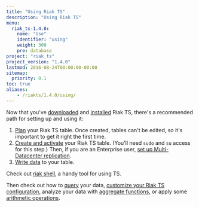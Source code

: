 ```yaml
---
title: "Using Riak TS"
description: "Using Riak TS"
menu:
  riak_ts-1.4.0:
    name: "Use"
    identifier: "using"
    weight: 300
    pre: database
project: "riak_ts"
project_version: "1.4.0"
lastmod: 2016-08-24T00:00:00-00:00
sitemap:
  priority: 0.1
toc: true
aliases:
    - /riakts/1.4.0/using/
---
```


[activating]: creating-activating/
[aggregate]: querying/select/aggregate-functions/
[arithmetic]: querying/select/arithmetic-operations/
[configuring]: configuring/
[download]: {{<baseurl>}}riak/ts/1.4.0/downloads/
[installing]: ../setup/installing/
[mdc]: mdc/
[planning]: planning/
[querying]: querying/
[riakshell]: riakshell/
[writing]: writingdata/

Now that you've [downloaded][download] and [installed][installing] Riak TS, there's a recommended path for setting up and using it:

1. [Plan][planning] your Riak TS table. Once created, tables can't be edited, so it's important to get it right the first time.
2. [Create and activate][activating] your Riak TS table. (You'll need `sudo` and `su` access for this step.) Then, if you are an Enterprise user, [set up Multi-Datacenter replication][mdc].
3. [Write data][writing] to your table.

Check out [riak shell][riakshell], a handy tool for using TS.

Then check out how to [query][querying] your data, [customize your Riak TS configuration][configuring], analyze your data with [aggregate functions][aggregate], or apply some [arithmetic operations][arithmetic].
